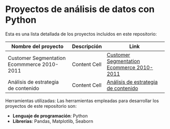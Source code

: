 # Proyectos de análisis de datos con Python

Esta es una lista detallada de los proyectos incluidos en este repositorio:

| Nombre del proyecto  | Descripción | Link | 
| ------------- | ------------- |------------- |
| Customer Segmentation <br> Ecommmerce 2010-2011  | Content Cell  |  [Customer Segmentation <br> Ecommerce 2010-2011](https://github.com/kimberlyolivos/Proyectos/blob/main/CustomerSegmentation_Ecommerce_2010_2011.ipynb)  |
| Análisis de estrategia <br> de contenido | Content Cell  |  [Análisis de estrategia <br> de contenido](https://github.com/kimberlyolivos/Proyectos/blob/main/Netflix_Releases_2023_Content_Strategy.ipynb) |


Herramientas utilizadas:
Las herramientas empleadas para desarrollar los proyectos de este repositorio son:
- **Lenguaje de programación**: Python
- **Librerías**: Pandas, Matplotlib, Seaborn
